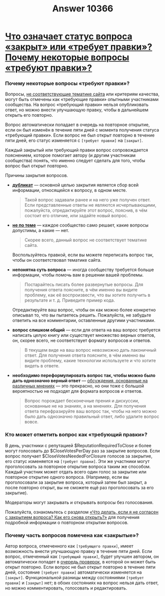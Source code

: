 ﻿---
title: "Answer 10366"
se.owner.user_id: 6
se.owner.display_name: "Nicolas Chabanovsky"
se.owner.link: "https://ru.meta.stackoverflow.com/users/6/nicolas-chabanovsky"
se.answer_id: 10366
se.question_id: 10365
se.post_type: answer
se.score: 1
se.is_accepted: False
---
<h1><a href="https://ru.stackoverflow.com/help/closed-questions">Что означает статус вопроса «закрыт» или «требует правки»? Почему некоторые вопросы «требуют правки»?</a></h1>

<h3>Почему некоторые вопросы «требуют правки»?</h3>

<p>Вопросы, <a href="/help/on-topic">не соответствующие тематике сайта</a> или критериям качества, могут быть отмечены как «требующие правки» опытными участниками сообщества. На вопрос «требующий правки» нельзя опубликовать ответ, но можно внести улучшающую правку, чтобы в дальнейшем открыть его повторно.</p>

<p>Вопрос автоматически попадает в очередь на повторное открытие, если он был изменён в течение пяти дней с момента получения статуса «требующий правки». Если вопрос не был открыт повторно в течение пяти дней, его статус изменяется с <code>[требует правки]</code> на <code>[закрыт]</code>.</p>

<p>Каждый закрытый или требующий правки вопрос сопровождается пояснением, которое помогает автору (и другим участникам сообщества) понять, что именно следует сделать для того, чтобы вопрос был открыт повторно.</p>

<p>Причины закрытия вопросов.</p>

<ul>
<li><p><strong><a href="/help/duplicates">дубликат</a></strong> — основной целью закрытия является сбор всей информации, относящейся к вопросу, в одном месте.</p>

<blockquote>
  <p>Такой вопрос задавали ранее и на него уже получен ответ. Если представленные ответы не являются исчерпывающими, пожалуйста, отредактируйте этот вопрос, пояснив, в чём состоит его отличие, или задайте новый вопрос.</p>
</blockquote></li>
<li><p><strong><a href="/help/on-topic">не по теме</a></strong> — каждое сообщество само решает, какие вопросы допустимы, а какие — нет.</p>

<blockquote>
  <p>Скорее всего, данный вопрос не соответствует тематике сайта. </p>
</blockquote>

<p>Воспользуйтесь правкой, если вы можете переписать вопрос так, чтобы он соответствовал тематике сайта.</p></li>
<li><p><strong>непонятна суть вопроса</strong> — иногда сообществу требуется больше информации, чтобы помочь вам в решении вашей проблемы.</p>

<blockquote>
  <p>Постарайтесь писать более развернутые вопросы. Для получения ответа поясните, в чём именно вы видите проблему, как её воспроизвести, что вы хотите получить в результате и т. д. Приведите пример кода.</p>
</blockquote>

<p>Отредактируйте ваш вопрос, чтобы он как можно более конкретно описывал то, что вы пытаетесь решить. Пожалуйста, не забудьте ответить на все комментарии, оставленные другими участниками.</p></li>
<li><p><strong>вопрос слишком общий</strong> — если для ответа на ваш вопрос требуется написать целую книгу или существует множество верных ответов, он, скорее всего, не соответствует формату вопросов и ответов.</p>

<blockquote>
  <p>В текущем виде на ваш вопрос невозможно дать лаконичный ответ. Для получения ответа поясните, в чём именно вы видите проблему, какие технологии используете и что хотите видеть в ответе.</p>
</blockquote></li>
<li><p><strong>необходимо переформулировать вопрос так, чтобы можно было дать однозначно верный ответ</strong> — <a href="/help/dont-ask">обсуждения, основанные на различных мнениях</a> — это прекрасно, но они тоже с большой вероятностью не подходят для формата вопросов и ответов.</p>

<blockquote>
  <p>Вопрос порождает бесконечные прения и дискуссии, основанные не на знаниях, а на мнениях. Для получения ответа перефразируйте ваш вопрос так, чтобы на него можно было дать однозначно правильный ответ, либо удалите вопрос вовсе.</p>
</blockquote></li>
</ul>

<h3>Кто может отметить вопрос как «требующий правки»?</h3>

<p>В день, участники с репутацией $ReputationRequiredToClose и более могут голосовать до $CloseVotesPerDay раз за закрытие вопросов. Если вопрос получает $CloseVotesNeededForClosure голосов за закрытие, его статус изменяется на <code>[требует правки]</code>. Эти же участники могут проголосовать за повторное открытие вопроса таким же способом. Каждый участник может отдать всего один голос за закрытие или повторное открытие одного вопроса. (Например, если вы проголосовали за закрытие вопроса, который затем был закрыт, а после повторно открыт, вы не сможете ещё раз проголосовать за его закрытие).</p>

<p>Модераторы могут закрывать и открывать вопросы без голосования.</p>

<p>Пожалуйста, ознакомьтесь с разделом <a href="/help/reopen-questions">«Что делать, если я не согласен с закрытием вопроса? Как его снова открыть?»</a> для получения подробной информации о повторном открытии вопросов.</p>

<h3>Почему часть вопросов помечена как «закрытые»?</h3>

<p>Автор вопроса, отмеченного как <code>[требующего правки]</code>, имеет возможность внести улучшающую правку в течение пяти дней. Если вопрос, отмеченный как <code>[требующий правки]</code>, будет улучшен автором, он автоматически попадет в <a href="https://ru.meta.stackoverflow.com/q/4912">очередь проверок</a>, в которой он может быть открыт повторно. Если вопрос не был открыт повторно в течение пяти дней, состояние <code>[требует правки]</code> автоматически изменяется на <code>[закрыт]</code>. Функциональной разницы между состояниями <code>[требует правки]</code> и <code>[закрыт]</code> нет; в обоих состояниях на вопрос нельзя дать ответ, но можно комментировать, голосовать и редактировать.</p>
